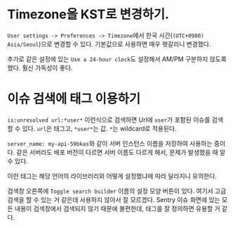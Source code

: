 # Timezone을 KST로 변경하기.

`User settings -> Preferences -> Timezone`에서 한국 시간(`(UTC+0900) Asia/Seoul`)으로 변경할 수 있다.
기본값으로 사용하면 매우 헷갈리니 변경했다.

추가로 같은 설정에 있는 `Use a 24-hour clock`도 설정해서 AM/PM 구분하지 않도록 했다.
훨신 가독성이 좋다.

# 이슈 검색에 태그 이용하기

`is:unresolved url:*user*` 이런식으로 검색하면 Url에 `user`가 포함된 이슈를 검색할 수 있다.
`url`은 태그고, `*user*`는 값. `*`는 wildcard로 적용된다.

`server_name: my-api-59bkas`와 같이 서버 인스턴스 이름을 저장하여 사용하는 중이다.
같은 서버라도 배포 버전이 다르면 서버 이름도 다르게 해서, 문제가 발생했을 때 알 수 있다.

이런 태그는 해당 언어의 라이브러리와 어떻게 설정했냐에 따라 달라지니 유의한다.

검색창 오른쪽에 `Toggle search builder` 이름의 설정 모양 버튼이 있다.
여기서 고급 검색을 할 수 있는 거 같은데 사용하지 않아서 잘 모르겠다.
Sentry 이슈 화면에 있는 모든 내용이 검색창에서 검색되지 않기 때문에 불편한데,
태그를 잘 정의하면 유용할 거 같다.
